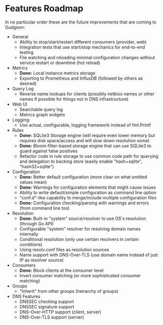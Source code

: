 # Features Roadmap

In no particular order these are the future improvements that are coming to Gudgeon:

* General
  * Ability to stop/start/restart different consumers (provider, web)
  * Integration tests that use start/stop mechanics for end-to-end testing
  * File watching and reloading minimal configuration changes without service restart or downtime (hot reload)
* Metrics
  * **Done:** Local instance metrics storage
  * Exporting to Prometheus and InfluxDB (followed by others as desired)
* Query Log
  * Reverse name lookups for clients (possibly netbios names or other names if possible for things not in DNS infrastructure)
* Web UI
  * Searchable query log
  * Metrics graph widgets
* Logging:
  * Use actual, configurable, logging framework instead of fmt.Printf
* Rules
  * **Done:** SQLite3 Storage engine (will require even lower memory but requires disk space/access and will slow down resolution some)
  * **Done:** Bloom-filter-based storage engine that can use SQLite3 to guard against false positives
  * Refactor code in rule storage to use common code path for querying and delegation to backing store (easily enable "hash+sqlite", "hash32+sqlite")
* Configuration
  * **Done:** Better default configuration (more clear on what omitted values mean)
  * **Done:** Warnings for configuration elements that might cause issues
  * Ability to write default/simple configuration as command line option
  * "conf.d"-like capability to merge/include multiple configuration files
  * **Done:** Configuration checking/parsing with warnings and errors (from command line too)
* Resolution
  * **Done:** Built-in "system" source/resolver to use OS's resolution (through Go API)
  * Configurable "system" resolver for resolving domain names internally
  * Conditional resolution (only use certain resolvers in certain conditions)
  * Using resolv.conf files as resolution sources
  * Name support with DNS-Over-TLS (use domain name instead of just IP as resolver source)
* Consumers
  * **Done:** Block clients at the consumer level
  * Invert consumer matching (or more sophisticated consumer matching)
* Groups
  * "Inherit" from other groups (heirarchy of groups)
* DNS Features
  * DNSSEC checking support 
  * DNSSEC signature support
  * DNS-Over-HTTP support (client, server)
  * DNS-Over-TLS support (server)


